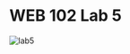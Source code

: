 # WEB 102 Lab 5
![lab5](https://github.com/user-attachments/assets/0884f9b2-6af8-49d3-a6e6-30470df034b2)



